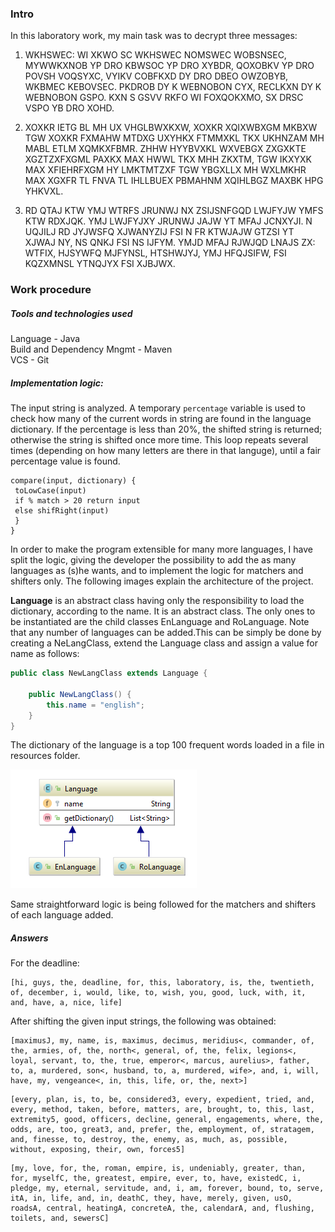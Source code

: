 ### Intro
In this laboratory work, my main task was to decrypt three messages:

1. WKHSWEC: WI XKWO SC WKHSWEC NOMSWEC WOBSNSEC, MYWWKXNOB YP DRO KBWSOC YP DRO XYBDR, QOXOBKV YP DRO POVSH VOQSYXC, VYIKV COBFKXD DY DRO DBEO OWZOBYB, WKBMEC KEBOVSEC. PKDROB DY K WEBNOBON CYX, RECLKXN DY K WEBNOBON GSPO. KXN S GSVV RKFO WI FOXQOKXMO, SX DRSC VSPO YB DRO XOHD.

2. XOXKR IETG BL MH UX VHGLBWXKXW, XOXKR XQIXWBXGM MKBXW TGW XOXKR FXMAHW MTDXG UXYHKX FTMMXKL TKX UKHNZAM MH MABL ETLM XQMKXFBMR. ZHHW HYYBVXKL WXVEBGX ZXGXKTE XGZTZXFXGML PAXKX MAX HWWL TKX MHH ZKXTM, TGW IKXYXK MAX XFIEHRFXGM HY LMKTMTZXF TGW YBGXLLX MH WXLMKHR MAX XGXFR TL FNVA TL IHLLBUEX PBMAHNM XQIHLBGZ MAXBK HPG YHKVXL.

3. RD QTAJ KTW YMJ WTRFS JRUNWJ NX ZSIJSNFGQD LWJFYJW YMFS KTW RDXJQK. YMJ LWJFYJXY JRUNWJ JAJW YT MFAJ JCNXYJI. N UQJILJ RD JYJWSFQ XJWANYZIJ FSI N FR KTWJAJW GTZSI YT XJWAJ NY, NS QNKJ FSI NS IJFYM. YMJD MFAJ RJWJQD LNAJS ZX: WTFIX, HJSYWFQ MJFYNSL, HTSHWJYJ, YMJ HFQJSIFW, FSI KQZXMNSL YTNQJYX FSI XJBJWX.

### Work procedure
##### Tools and technologies used
Language - Java <br />
Build and Dependency Mngmt - Maven <br />
VCS - Git <br />

##### Implementation logic: 
The input string is analyzed. A temporary ``` percentage ``` variable is used to check how many of the current words in string are found in the language dictionary. If the percentage is less than 20%, the shifted string is returned; otherwise the string is shifted once more time. This loop repeats several times (depending on how many letters are there in that languge), until a fair percentage value is found.

``` 
compare(input, dictionary) {
 toLowCase(input)
 if % match > 20 return input
 else shifRight(input)
 }
}
```

In order to make the program extensible for many more languages, I have split the logic, giving the developer the possibility to add the as many languages as (s)he wants, and to implement the logic for matchers and shifters only. The following images explain the architecture of the project. <br />

**Language** is an abstract class having only the responsibility to load the dictionary, according to the name. It is an abstract class. The only ones to be instantiated are the child classes EnLanguage and RoLanguage. Note that any number of languages can be added.This can be simply be done by creating a NeLangClass, extend the Language class and assign a value for name as follows:
```java
public class NewLangClass extends Language {

    public NewLangClass() {
        this.name = "english";
    }
}
```
The dictionary of the language is a top 100 frequent words loaded in a file in resources folder.  

![alt text](img/languges.png "Languages")

Same straightforward logic is being followed for the matchers and shifters of each language added. 

##### Answers
For the deadline:
```
[hi, guys, the, deadline, for, this, laboratory, is, the, twentieth, of, december, i, would, like, to, wish, you, good, luck, with, it, and, have, a, nice, life]
```

After shifting the given input strings, the following was obtained:

```
[maximusJ, my, name, is, maximus, decimus, meridius<, commander, of, the, armies, of, the, north<, general, of, the, felix, legions<, loyal, servant, to, the, true, emperor<, marcus, aurelius>, father, to, a, murdered, son<, husband, to, a, murdered, wife>, and, i, will, have, my, vengeance<, in, this, life, or, the, next>]
```

```
[every, plan, is, to, be, considered3, every, expedient, tried, and, every, method, taken, before, matters, are, brought, to, this, last, extremity5, good, officers, decline, general, engagements, where, the, odds, are, too, great3, and, prefer, the, employment, of, stratagem, and, finesse, to, destroy, the, enemy, as, much, as, possible, without, exposing, their, own, forces5]
```

```
[my, love, for, the, roman, empire, is, undeniably, greater, than, for, myselfC, the, greatest, empire, ever, to, have, existedC, i, pledge, my, eternal, servitude, and, i, am, forever, bound, to, serve, itA, in, life, and, in, deathC, they, have, merely, given, usO, roadsA, central, heatingA, concreteA, the, calendarA, and, flushing, toilets, and, sewersC]
```

